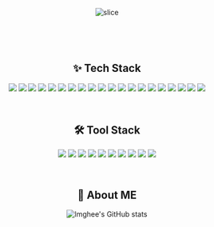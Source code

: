 <div align=center>

![slice](https://capsule-render.vercel.app/api?type=slice&color=D0B8D2&height=200&text=Hi%20there👋&fontAlign=70&rotate=13&fontAlignY=25&desc=lmghee's%20GitHub&descAlign=70.&descAlignY=44)

<br/>
<p/>
<br/>

<h2>✨ Tech Stack </h2>
<p>
<img src="https://img.shields.io/badge/Spring-6DB33F?style=for-the-badge&logo=Spring&logoColor=white">
<img src="https://img.shields.io/badge/Spring Boot-6DB33F?style=for-the-badge&logo=SpringBoot&logoColor=white">
<img src="https://img.shields.io/badge/jpa-6DB33F?style=for-the-badge&logo=jpa&logoColor=white">
<img src= "https://img.shields.io/badge/java-%23ED8B00.svg?style=for-the-badge&logo=java&logoColor=white"/>
<img src="https://img.shields.io/badge/Gradle-02303A?style=for-the-badge&logo=Gradle&logoColor=white"/>
<img src="https://img.shields.io/badge/Python-3776AB?style=for-the-badge&logo=Python&logoColor=white"/>
<img src="https://img.shields.io/badge/Springboot-6DB33F?style=for-the-badge&logo=Springboot&logoColor=white"/>
<img src="https://img.shields.io/badge/vue.js-4FC08D?style=for-the-badge&logo=vue.js&logoColor=white">
<img src="https://img.shields.io/badge/vuetify-1867C0?style=for-the-badge&logo=vuetify&logoColor=white">
<img src="https://img.shields.io/badge/HTML5-E34F26?style=for-the-badge&logo=Html5&logoColor=white">
<img src="https://img.shields.io/badge/Css3-1572B6?style=for-the-badge&logo=javascript&logoColor=white">
<img src="https://img.shields.io/badge/javascript-F7DF1E?style=for-the-badge&logo=css3&logoColor=black">
<img src="https://img.shields.io/badge/FastAPI-009688?style=for-the-badge&logo=FastAPI&logoColor=white"/>
<img src= "https://img.shields.io/badge/MySQL-4479A1?style=for-the-badge&logo=Mysql&logoColor=white"/>
<img src="https://img.shields.io/badge/redis-DC382D?style=for-the-badge&logo=redis&logoColor=white">
<img src= "https://img.shields.io/badge/docker-2496ED?style=for-the-badge&logo=docker&logoColor=white"/>
<img src= "https://img.shields.io/badge/jenkins-D24939?style=for-the-badge&logo=jenkins&logoColor=white"/>
<img src= "https://img.shields.io/badge/Numpy-013243?style=for-the-badge&logo=NumPy&logoColor=white"/>
<img src= "https://img.shields.io/badge/pandas-150458?style=for-the-badge&logo=pandas&logoColor=white"/>
<img src= "https://img.shields.io/badge/sklearn-F7931E?style=for-the-badge&logo=scikit-learn&logoColor=white"/>

<br/>
<p/>
<br/>

<h2>🛠️ Tool Stack </h2>
<img src= "https://img.shields.io/badge/Eclipse-2C2255?style=for-the-badge&logo=Eclipse&logoColor=white"/>
<img src= "https://img.shields.io/badge/IntelliJ-000000?style=for-the-badge&logo=IntelliJIDEA&logoColor=white"/>
<img src= "https://img.shields.io/badge/Visual Studio Code-007ACC?style=for-the-badge&logo=Visual Studio Code&logoColor=white"/>
<img src= "https://img.shields.io/badge/PyCharm-000000?style=for-the-badge&logo=PyCharm&logoColor=white"/>
<img src= "https://img.shields.io/badge/Postman-FF6C37?style=for-the-badge&logo=Postman&logoColor=white"/>
<img src= "https://img.shields.io/badge/Notion-000000?style=for-the-badge&logo=Notion&logoColor=white"/>
<img src= "https://img.shields.io/badge/Mattermost-0058CC?style=for-the-badge&logo=Mattermost&logoColor=white"/>
<img src= "https://img.shields.io/badge/Jira-0052CC?style=for-the-badge&logo=Jira&logoColor=white"/>
<img src= "https://img.shields.io/badge/GitLab-FC6D26?style=for-the-badge&logo=GitLab&logoColor=white"/>
<img src= "https://img.shields.io/badge/GitHub-181717?style=for-the-badge&logo=GitHub&logoColor=white"/>

<br/>
<p/>
<br/>

<h2>💜 About ME </h2>

![lmghee's GitHub stats](https://github-readme-stats.vercel.app/api?username=lmghee&show_icons=true&count_private=true&theme=nightowl)
<br>
<br>
</div>
